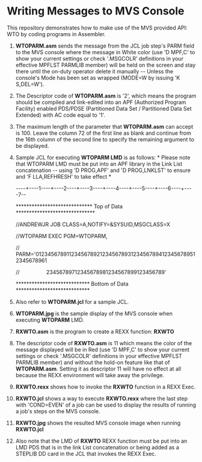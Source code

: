 # Writing Messages to MVS Console 

This repository demonstrates how to make use of the MVS provided API: WTO by coding programs in Assembler.

1. **WTOPARM.asm** sends the message from the JCL job step's PARM field to the MVS console where the message in White color (use 'D MPF,C' to show your current settings or check '.MSGCOLR' definitions in your effective MPFLST PARMLIB member) will be held on the screen and stay there until the on-duty operator delete it manually -- Unless the console's Mode has been set as wrapped (MODE=W by issuing 'K S,DEL=W'). 

2. The Descriptor code of **WTOPARM.asm** is '2', which means the program should be compiled and link-edited into an APF (Authorized Program Facility) enabled PDS/PDSE (Partitioned Data Set / Partitioned Data Set Extended) with AC code equal to '1'.

3. The maximum length of the parameter that **WTOPARM.asm** can accept is 100. Leave the column 72 of the first line as blank and continue from the 16th column of the second line to specify the remaining argument to be displayed.

4. Sample JCL for executing **WTOPARM LMD** is as follows: * Please note that WTOPARM LMD must be put into an APF library in the Link List concatenation -- using 'D PROG,APF' and 'D PROG,LNKLST' to ensure and 'F LLA,REFHRESH' to take effect * 


	----+----1----+----2----+----3----+----4----+----5----+----6----+----7--

	***************************** Top of Data ******************************

	//ANDREWJR JOB CLASS=A,NOTIFY=&SYSUID,MSGCLASS=X

	//WTOPARM EXEC PGM=WTOPARM,

	// PARM='01234567891123456789212345678931234567894123456789512345678961

	//&nbsp;&nbsp;&nbsp;&nbsp;&nbsp;&nbsp;&nbsp;&nbsp;&nbsp;&nbsp;&nbsp;&nbsp;&nbsp;&nbsp;&nbsp;&nbsp;&nbsp;&nbsp;23456789712345678981234567899123456789'

	**************************** Bottom of Data ****************************
                 

6. Also refer to **WTOPARM.jcl** for a sample JCL.

7. **WTOPARM.jpg** is the sample display of the MVS console when executing **WTOPARM** LMD. 

8. **RXWTO.asm** is the program to create a REXX function: **RXWTO**

9. The descriptor code of **RXWTO.asm** is 11 which means the color of the message displayed will be in Red (use 'D MPF,C' to show your current settings or check '.MSGCOLR' definitions in your effective MPFLST PARMLIB member) and without the hold-on feature like that of **WTOPARM.asm**. Setting it as descriptor 11 will have no effect at all because the REXX environment will take away the privilege. 

10. **RXWTO.rexx** shows how to invoke the **RXWTO** function in a REXX Exec.
 
11. **RXWTO.jcl** shows a way to execute **RXWTO.rexx** where the last step with 'COND=EVEN' of a job can be used to display the results of running a job's steps on the MVS console.

12. **RXWTO.jpg** shows the resulted MVS console image when running **RXWTO.jcl**

13. Also note that the LMD of **RXWTO** REXX function must be put into an LMD PDS that is in the link List concatenation or being added as a STEPLIB DD card in the JCL that invokes the REXX Exec. 
